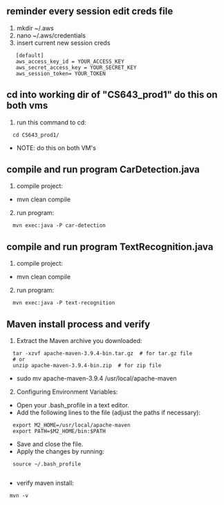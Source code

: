 ## reminder every session edit creds file ##
1. mkdir ~/.aws
2. nano ~/.aws/credentials
3. insert current new session creds
  ```
     [default]
     aws_access_key_id = YOUR_ACCESS_KEY
     aws_secret_access_key = YOUR_SECRET_KEY
     aws_session_token= YOUR_TOKEN
  ```

 ## cd into working dir of "CS643_prod1" do this on both vms ##
1. run this command to cd:
  ```
    cd CS643_prod1/ 
  ```
  * NOTE: do this on both VM's
 

  ## compile and run program CarDetection.java ##
1. compile project:
  * mvn clean compile

2. run program:
  ```
    mvn exec:java -P car-detection 
  ```

## compile and run program TextRecognition.java ##
1. compile project:
  * mvn clean compile

2. run program:
  ```
    mvn exec:java -P text-recognition
  ```

 ## Maven install process and verify  ##
1. Extract the Maven archive you downloaded:
  ```
    tar -xzvf apache-maven-3.9.4-bin.tar.gz  # for tar.gz file
    # or 
    unzip apache-maven-3.9.4-bin.zip  # for zip file
  ```
  * sudo mv apache-maven-3.9.4 /usr/local/apache-maven

2. Configuring Environment Variables:
  * Open your .bash_profile in a text editor.
  * Add the following lines to the file (adjust the paths if necessary):
  ```
    export M2_HOME=/usr/local/apache-maven
    export PATH=$M2_HOME/bin:$PATH
  ```
  * Save and close the file.
  * Apply the changes by running:
  ```
    source ~/.bash_profile
   
  ```
  * verify maven install:
  ```
   mvn -v
  ```
